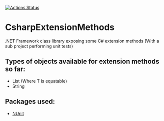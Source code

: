 [![Actions Status](https://github.com/ludwigdn/CsharpExtensionMethods/workflows/.NET%20Core/badge.svg)](https://github.com/ludwigdn/CsharpExtensionMethods/actions)
# CsharpExtensionMethods
.NET Framework class library exposing some C# extension methods (With a sub project performing unit tests)
## Types of objects available for extension methods so far:
- List<T> (Where T is equatable)
- String
## Packages used:
- [NUnit](https://github.com/nunit/docs/wiki)
